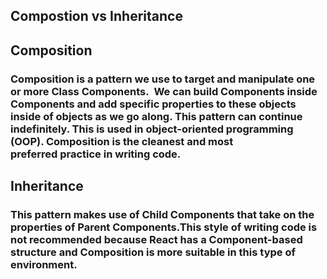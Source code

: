 ## Compostion vs Inheritance

## Composition

### Composition is a pattern we use to target and manipulate one or more Class Components.  We can build Components inside Components and add specific properties to these objects inside of objects as we go along. This pattern can continue indefinitely. This is used in object-oriented programming (OOP). Composition is the cleanest and most preferred practice in writing code.

## Inheritance

### This pattern makes use of Child Components that take on the properties of Parent Components.This style of writing code is not recommended because React has a Component-based structure and Composition is more suitable in this type of environment.  

